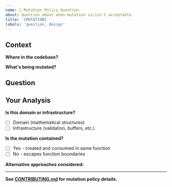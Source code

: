 ```yaml
---
name: 🤔 Mutation Policy Question
about: Question about when mutation is/isn't acceptable
title: '[MUTATION] '
labels: 'question, design'
---
```


## Context

**Where in the codebase?** 
<!-- e.g., "virtual-equipment/faithfulness.ts line 42" -->

**What's being mutated?**
<!-- e.g., "issues array in validation helper" -->

## Question

<!-- Describe your question about whether this mutation is acceptable -->

## Your Analysis

**Is this domain or infrastructure?**
- [ ] Domain (mathematical structures)
- [ ] Infrastructure (validation, buffers, etc.)

**Is the mutation contained?**
- [ ] Yes - created and consumed in same function
- [ ] No - escapes function boundaries

**Alternative approaches considered:**
<!-- What functional alternatives did you consider? Why not use them? -->

---

**See [CONTRIBUTING.md](../../CONTRIBUTING.md#-immutability-policy) for mutation policy details.**

